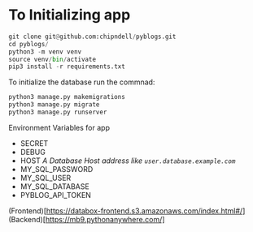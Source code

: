 # To Initializing app

``` python
git clone git@github.com:chipndell/pyblogs.git
cd pyblogs/
python3 -m venv venv
source venv/bin/activate
pip3 install -r requirements.txt
```

To initialize the database run the commnad:

``` python
python3 manage.py makemigrations
python3 manage.py migrate
python3 manage.py runserver
```

Environment Variables for app

- SECRET
- DEBUG
- HOST _A Database Host address like `user.database.example.com`_
- MY_SQL_PASSWORD
- MY_SQL_USER
- MY_SQL_DATABASE
- PYBLOG_API_TOKEN

(Frontend)[https://databox-frontend.s3.amazonaws.com/index.html#/]
(Backend)[https://mb9.pythonanywhere.com/]